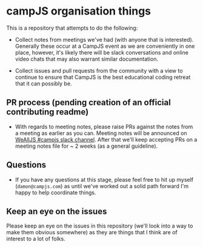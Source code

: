 # campJS organisation things

This is a repository that attempts to do the following:

- Collect notes from meetings we've had (with anyone that is interested).  Generally these occur at a CampJS event as we are conveniently in one place, however, it's likely there will be slack conversations and online video chats that may also warrant similar documentation.

- Collect issues and pull requests from the community with a view to continue to ensure that CampJS is the best educational coding retreat that it can possibly be.

## PR process (pending creation of an official contributing readme)

- With regards to meeting notes, please raise PRs against the notes from a meeting as earlier as you can.  Meeting notes will be announced on [WeAllJS #campjs slack channel](https://wealljs.slack.com/messages/G64JQPQUC/).  After that we'll keep accepting PRs on a meeting notes file for ~ 2 weeks (as a general guideline).

## Questions

- If you have any questions at this stage, please feel free to hit up myself (`damon@campjs.com`) as until we've worked out a solid path forward I'm happy to help coordinate things.

## Keep an eye on the issues

Please keep an eye on the issues in this repository (we'll look into a way to make them obvious somewhere) as they are things that I think are of interest to a lot of folks.
